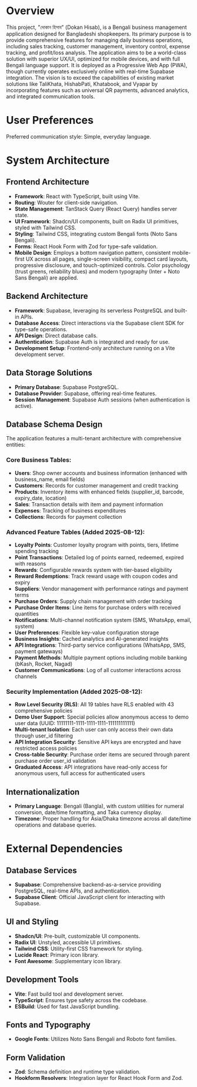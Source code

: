 # Overview

This project, "দোকান হিসাব" (Dokan Hisab), is a Bengali business management application designed for Bangladeshi shopkeepers. Its primary purpose is to provide comprehensive features for managing daily business operations, including sales tracking, customer management, inventory control, expense tracking, and profit/loss analysis. The application aims to be a world-class solution with superior UX/UI, optimized for mobile devices, and with full Bengali language support. It is deployed as a Progressive Web App (PWA), though currently operates exclusively online with real-time Supabase integration. The vision is to exceed the capabilities of existing market solutions like TaliKhata, HishabPati, Khatabook, and Vyapar by incorporating features such as universal QR payments, advanced analytics, and integrated communication tools.

# User Preferences

Preferred communication style: Simple, everyday language.

# System Architecture

## Frontend Architecture
- **Framework**: React with TypeScript, built using Vite.
- **Routing**: Wouter for client-side navigation.
- **State Management**: TanStack Query (React Query) handles server state.
- **UI Framework**: Shadcn/UI components, built on Radix UI primitives, styled with Tailwind CSS.
- **Styling**: Tailwind CSS, integrating custom Bengali fonts (Noto Sans Bengali).
- **Forms**: React Hook Form with Zod for type-safe validation.
- **Mobile Design**: Employs a bottom navigation pattern, consistent mobile-first UX across all pages, single-screen visibility, compact card layouts, progressive disclosure, and touch-optimized controls. Color psychology (trust greens, reliability blues) and modern typography (Inter + Noto Sans Bengali) are applied.

## Backend Architecture
- **Framework**: Supabase, leveraging its serverless PostgreSQL and built-in APIs.
- **Database Access**: Direct interactions via the Supabase client SDK for type-safe operations.
- **API Design**: Direct database calls.
- **Authentication**: Supabase Auth is integrated and ready for use.
- **Development Setup**: Frontend-only architecture running on a Vite development server.

## Data Storage Solutions
- **Primary Database**: Supabase PostgreSQL.
- **Database Provider**: Supabase, offering real-time features.
- **Session Management**: Supabase Auth sessions (when authentication is active).

## Database Schema Design
The application features a multi-tenant architecture with comprehensive entities:

### Core Business Tables:
- **Users**: Shop owner accounts and business information (enhanced with business_name, email fields)
- **Customers**: Records for customer management and credit tracking
- **Products**: Inventory items with enhanced fields (supplier_id, barcode, expiry_date, location)
- **Sales**: Transaction details with item and payment information
- **Expenses**: Tracking of business expenditures
- **Collections**: Records for payment collection

### Advanced Feature Tables (Added 2025-08-12):
- **Loyalty Points**: Customer loyalty program with points, tiers, lifetime spending tracking
- **Point Transactions**: Detailed log of points earned, redeemed, expired with reasons
- **Rewards**: Configurable rewards system with tier-based eligibility
- **Reward Redemptions**: Track reward usage with coupon codes and expiry
- **Suppliers**: Vendor management with performance ratings and payment terms
- **Purchase Orders**: Supply chain management with order tracking
- **Purchase Order Items**: Line items for purchase orders with received quantities
- **Notifications**: Multi-channel notification system (SMS, WhatsApp, email, system)
- **User Preferences**: Flexible key-value configuration storage
- **Business Insights**: Cached analytics and AI-generated insights
- **API Integrations**: Third-party service configurations (WhatsApp, SMS, payment gateways)
- **Payment Methods**: Multiple payment options including mobile banking (bKash, Rocket, Nagad)
- **Customer Communications**: Log of all customer interactions across channels

### Security Implementation (Added 2025-08-12):
- **Row Level Security (RLS)**: All 19 tables have RLS enabled with 43 comprehensive policies
- **Demo User Support**: Special policies allow anonymous access to demo user data (UUID: 11111111-1111-1111-1111-111111111111)
- **Multi-tenant Isolation**: Each user can only access their own data through user_id filtering
- **API Integration Security**: Sensitive API keys are encrypted and have restricted access policies
- **Cross-table Security**: Purchase order items are secured through parent purchase order user_id validation
- **Graduated Access**: API integrations have read-only access for anonymous users, full access for authenticated users

## Internationalization
- **Primary Language**: Bengali (Bangla), with custom utilities for numeral conversion, date/time formatting, and Taka currency display.
- **Timezone**: Proper handling for Asia/Dhaka timezone across all date/time operations and database queries.

# External Dependencies

## Database Services
- **Supabase**: Comprehensive backend-as-a-service providing PostgreSQL, real-time APIs, and authentication.
- **Supabase Client**: Official JavaScript client for interacting with Supabase.

## UI and Styling
- **Shadcn/UI**: Pre-built, customizable UI components.
- **Radix UI**: Unstyled, accessible UI primitives.
- **Tailwind CSS**: Utility-first CSS framework for styling.
- **Lucide React**: Primary icon library.
- **Font Awesome**: Supplementary icon library.

## Development Tools
- **Vite**: Fast build tool and development server.
- **TypeScript**: Ensures type safety across the codebase.
- **ESBuild**: Used for fast JavaScript bundling.

## Fonts and Typography
- **Google Fonts**: Utilizes Noto Sans Bengali and Roboto font families.

## Form Validation
- **Zod**: Schema definition and runtime type validation.
- **Hookform Resolvers**: Integration layer for React Hook Form and Zod.